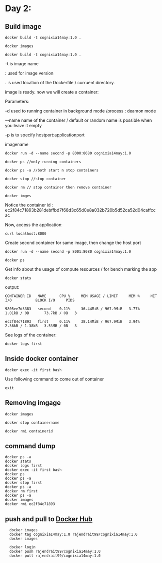 # Day 2: 

## Build image 

````
docker build -t cognixia14may:1.0 . 

docker images

docker build -t cognixia14may:1.0 . 
````
-t is image name

: used for image version

. is used location of the Dockerfile / curruent directory.

image is ready. now we will create a container:

Parameters:

-d used to running container in background mode /process : deamon mode

--name name of the container / default or random name is possible when you leave it empty

-p is to specify hostport:applicationport

imagename

````
docker run -d --name second -p 8000:8080 cognixia14may:1.0

docker ps //only running containers

docker ps -a //both start n stop containers

docker stop //stop container

docker rm // stop container then remove container

docker imges
````

Notice the container id : ec2f84c71893b281debffbd7f68d3c65d0e8a032b720b5d52ca52d04caffccac

Now, access the application:

````
curl localhost:8000
````

Create second container for same image, then change the host port

````
docker run -d --name second -p 8001:8080 cognixia14may:1.0

docker ps
````
Get info about the usage of compute resources / for bench marking the app

````
docker stats
````
output:

````
CONTAINER ID   NAME      CPU %     MEM USAGE / LIMIT     MEM %     NET I/O           BLOCK I/O     PIDS

9805ee7d3383   second    0.11%     36.44MiB / 967.9MiB   3.77%     1.01kB / 0B       73.7kB / 0B   3

ec2f84c71893   first     0.11%     38.14MiB / 967.9MiB   3.94%     2.36kB / 1.38kB   3.53MB / 0B   3
````

See logs of the container:
````
docker logs first
````

## Inside docker container

````
docker exec -it first bash
````

Use following command to come out of container
````
exit
````

## Removing imgage

````
docker images

docker stop containername

docker rmi containerid

````
## command dump

````
docker ps -a
docker stats
docker logs first
docker exec -it first bash
docker ps
docker ps -a
docker stop first
docker ps -a
docker rm first
docker ps -a
docker images
docker rmi ec2f84c71893
````

## push and pull to [Docker Hub](https://hub.docker.com/)

````
  docker images
  docker tag cognixia14may:1.0 rajendrait99/cognixia14may:1.0
  docker images
  
  docker login
  docker push rajendrait99/cognixia14may:1.0
  docker pull rajendrait99/cognixia14may:1.0
````






